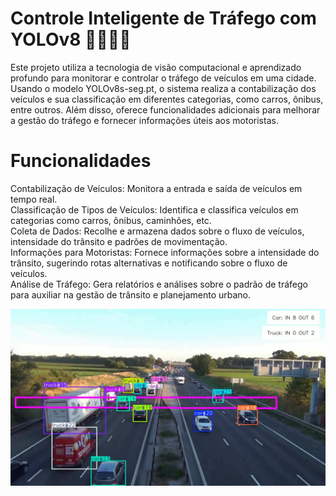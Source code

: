 # Controle Inteligente de Tráfego com YOLOv8 🚗🚌🚚🚦
Este projeto utiliza a tecnologia de visão computacional e aprendizado profundo para monitorar e controlar o tráfego de veículos em uma cidade. Usando o modelo YOLOv8s-seg.pt, o sistema realiza a contabilização dos veículos e sua classificação em diferentes categorias, como carros, ônibus, entre outros. Além disso, oferece funcionalidades adicionais para melhorar a gestão do tráfego e fornecer informações úteis aos motoristas.

# Funcionalidades
Contabilização de Veículos: Monitora a entrada e saída de veículos em tempo real.<br>
Classificação de Tipos de Veículos: Identifica e classifica veículos em categorias como carros, ônibus, caminhões, etc.<br>
Coleta de Dados: Recolhe e armazena dados sobre o fluxo de veículos, intensidade do trânsito e padrões de movimentação.<br>
Informações para Motoristas: Fornece informações sobre a intensidade do trânsito, sugerindo rotas alternativas e notificando sobre o fluxo de veículos.<br>
Análise de Tráfego: Gera relatórios e análises sobre o padrão de tráfego para auxiliar na gestão de trânsito e planejamento urbano.<br>

![imagem](https://github.com/AlexandreP23/traffic-controller/blob/main/traffic_couting_output.jpg)


<p align="center">
  <a href="https://www.youtube.com/watch?v=XLGV9Qzjx-M">
    <img src="https://img.youtube.com/vi/XLGV9Qzjx-M/0.jpg" alt="Watch the video demonstration
